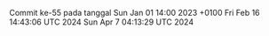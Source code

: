 Commit ke-55 pada tanggal Sun Jan 01 14:00 2023 +0100
Fri Feb 16 14:43:06 UTC 2024
Sun Apr  7 04:13:29 UTC 2024
